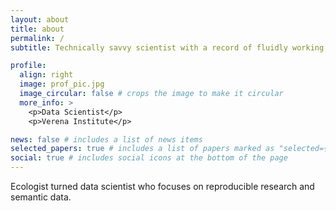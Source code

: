```yaml
---
layout: about
title: about
permalink: /
subtitle: Technically savvy scientist with a record of fluidly working on multiple large projects. Knows how to collaboratively build technical capacity around data-centric processes to achieve desired results.

profile:
  align: right
  image: prof_pic.jpg
  image_circular: false # crops the image to make it circular
  more_info: >
    <p>Data Scientist</p>
    <p>Verena Institute</p>

news: false # includes a list of news items
selected_papers: true # includes a list of papers marked as "selected={true}"
social: true # includes social icons at the bottom of the page
---
```


Ecologist turned data scientist who focuses on reproducible research and semantic data. 
